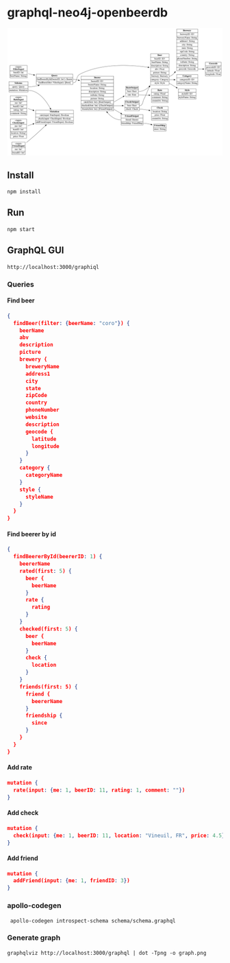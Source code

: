 # graphql-neo4j-openbeerdb

![graph](graph.png "GraphQL schema")

## Install

```
npm install
```

## Run

```
npm start
```

## GraphQL GUI

```
http://localhost:3000/graphiql
```

### Queries
#### Find beer

```json
{
  findBeer(filter: {beerName: "coro"}) {
    beerName
    abv
    description
    picture
    brewery {
      breweryName
      address1
      city
      state
      zipCode
      country
      phoneNumber
      website
      description
      geocode {
        latitude
        longitude
      }
    }
    category {
      categoryName
    }
    style {
      styleName
    }
  }
}
```

#### Find beerer by id

```json
{
  findBeererById(beererID: 1) {
    beererName
    rated(first: 5) {
      beer {
        beerName
      }
      rate {
        rating
      }
    }
    checked(first: 5) {
      beer {
        beerName
      }
      check {
        location
      }
    }
    friends(first: 5) {
      friend {
        beererName
      }
      friendship {
        since
      }
    }
  }
}
```

#### Add rate

```json
mutation {
  rate(input: {me: 1, beerID: 11, rating: 1, comment: ""})
}
```

#### Add check

```json
mutation {
  check(input: {me: 1, beerID: 11, location: "Vineuil, FR", price: 4.5})
}
```

#### Add friend

```json
mutation {
  addFriend(input: {me: 1, friendID: 3})
}
```

### apollo-codegen

```
 apollo-codegen introspect-schema schema/schema.graphql
```

### Generate graph

```
graphqlviz http://localhost:3000/graphql | dot -Tpng -o graph.png
```